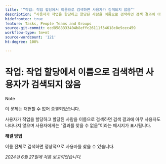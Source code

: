 ```yaml
---
title: '“작업: 작업 할당에서 이름으로 검색하면 사용자가 검색되지 않음”'
description: “사용자가 작업을 할당하고 할당된 사람을 이름으로 검색하면 검색 결과에 아무 사용자도 나타나지 않으며 사용자에게는 결과를 찾을 수 없음이라는 메시지가 표시됩니다. 해결 방법을 사용할 수 있습니다.”
hidefromtoc: true
feature: Tasks, People Teams and Groups
source-git-commit: ecd8588333404b8effc26111f34618c8e9cec459
workflow-type: tm+mt
source-wordcount: '121'
ht-degree: 100%

---
```



# 작업: 작업 할당에서 이름으로 검색하면 사용자가 검색되지 않음

>[!NOTE]
>
>이 문제는 재현할 수 없어 종결되었습니다.

사용자가 작업을 할당하고 할당된 사람을 이름으로 검색하면 검색 결과에 아무 사용자도 나타나지 않으며 사용자에게는 “결과를 찾을 수 없음”이라는 메시지가 표시됩니다.

**해결 방법**

이름 전체로 검색하면 정상적으로 사용자를 찾을 수 있습니다.

_2024년 6월 27일에 처음 보고되었습니다._
